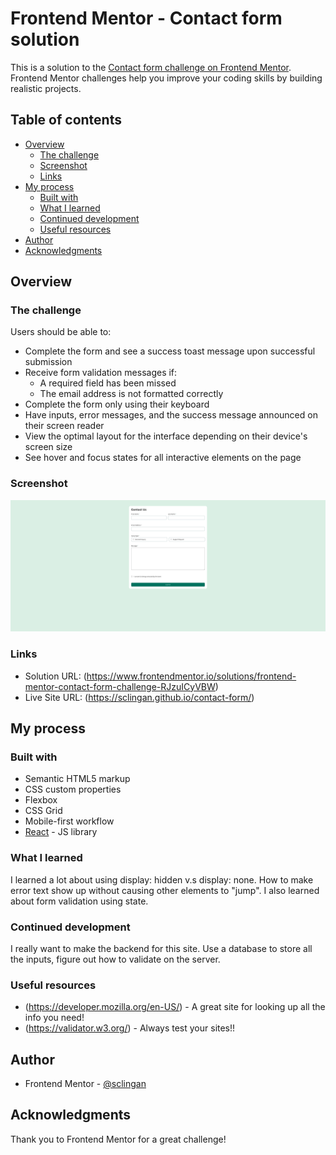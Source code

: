 # Frontend Mentor - Contact form solution

This is a solution to the [Contact form challenge on Frontend Mentor](https://www.frontendmentor.io/challenges/contact-form--G-hYlqKJj). Frontend Mentor challenges help you improve your coding skills by building realistic projects. 

## Table of contents

- [Overview](#overview)
  - [The challenge](#the-challenge)
  - [Screenshot](#screenshot)
  - [Links](#links)
- [My process](#my-process)
  - [Built with](#built-with)
  - [What I learned](#what-i-learned)
  - [Continued development](#continued-development)
  - [Useful resources](#useful-resources)
- [Author](#author)
- [Acknowledgments](#acknowledgments)


## Overview

### The challenge

Users should be able to:

- Complete the form and see a success toast message upon successful submission
- Receive form validation messages if:
  - A required field has been missed
  - The email address is not formatted correctly
- Complete the form only using their keyboard
- Have inputs, error messages, and the success message announced on their screen reader
- View the optimal layout for the interface depending on their device's screen size
- See hover and focus states for all interactive elements on the page

### Screenshot

![](./public/images/screenshot.png)


### Links

- Solution URL: (https://www.frontendmentor.io/solutions/frontend-mentor-contact-form-challenge-RJzuICyVBW)
- Live Site URL: (https://sclingan.github.io/contact-form/)

## My process

### Built with

- Semantic HTML5 markup
- CSS custom properties
- Flexbox
- CSS Grid
- Mobile-first workflow
- [React](https://reactjs.org/) - JS library


### What I learned
 I learned a lot about using display: hidden v.s display: none. How to make error
 text show up without causing other elements to "jump". I also learned about
 form validation using state.

### Continued development
I really want to make the backend for this site. Use a database to 
store all the inputs, figure out how to validate on the server.


### Useful resources

- (https://developer.mozilla.org/en-US/) - A great site for looking up all the info you need!
- (https://validator.w3.org/) - Always test your sites!!


## Author

- Frontend Mentor - [@sclingan](https://www.frontendmentor.io/profile/sclingan)


## Acknowledgments
 Thank you to Frontend Mentor for a great challenge!
